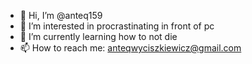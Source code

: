 - 👋 Hi, I’m @anteq159
- 👀 I’m interested in procrastinating in front of pc
- 🌱 I’m currently learning how to not die
- 📫 How to reach me: anteqwyciszkiewicz@gmail.com

<!---
anteq159/anteq159 is a ✨ special ✨ repository because its `README.md` (this file) appears on your GitHub profile.
You can click the Preview link to take a look at your changes.
--->
